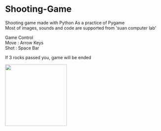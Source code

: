 # Shooting-Game

Shooting game made with Python As a practice of Pygame<br>
Most of images, sounds and code are supported from 'suan computer lab'<br>

Game Control<br>
Move : Arrow Keys<br>
Shot : Space Bar<br>

If 3 rocks passed you, game will be ended<br>

<img src="https://user-images.githubusercontent.com/66909019/98255608-eae52600-1fc0-11eb-8f8b-79d261bf4852.png" width="200"></img>
